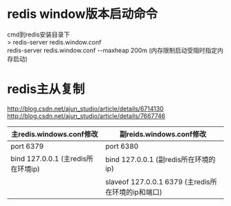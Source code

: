 # redis window版本启动命令
cmd到redis安装目录下 <br>>
redis-server redis.window.conf <br>
redis-server redis.window.conf --maxheap 200m (内存限制启动受阻时指定内存启动) <br>

# redis主从复制
http://blog.csdn.net/ajun_studio/article/details/6714130 <br>
http://blog.csdn.net/ajun_studio/article/details/7667746 <br>

|主redis.windows.conf修改                 | 副reids.windows.conf修改             |
|---------------------------------------- |-------------------------------------|
|port 6379                                | port 6380                           |
|bind 127.0.0.1   (主redis所在环境ip)      |bind 127.0.0.1 (副redis所在环境的ip)  |
|                                         |slaveof 127.0.0.1 6379 (主redis所在环境的ip和端口)

 
